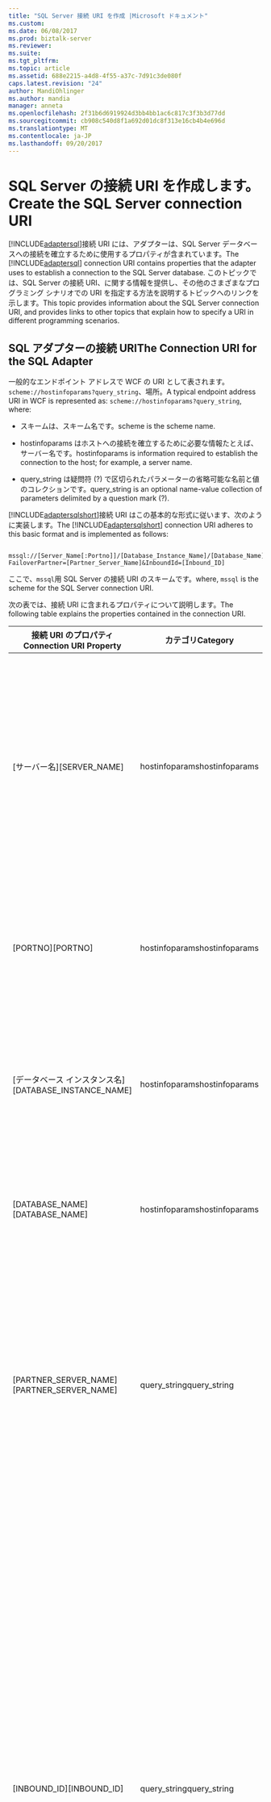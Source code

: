 ```yaml
---
title: "SQL Server 接続 URI を作成 |Microsoft ドキュメント"
ms.custom: 
ms.date: 06/08/2017
ms.prod: biztalk-server
ms.reviewer: 
ms.suite: 
ms.tgt_pltfrm: 
ms.topic: article
ms.assetid: 688e2215-a4d8-4f55-a37c-7d91c3de080f
caps.latest.revision: "24"
author: MandiOhlinger
ms.author: mandia
manager: anneta
ms.openlocfilehash: 2f31b6d6919924d3bb4bb1ac6c817c3f3b3d77dd
ms.sourcegitcommit: cb908c540d8f1a692d01dc8f313e16cb4b4e696d
ms.translationtype: MT
ms.contentlocale: ja-JP
ms.lasthandoff: 09/20/2017
---
```

# <a name="create-the-sql-server-connection-uri"></a><span data-ttu-id="e2dba-102">SQL Server の接続 URI を作成します。</span><span class="sxs-lookup"><span data-stu-id="e2dba-102">Create the SQL Server connection URI</span></span>
<span data-ttu-id="e2dba-103">[!INCLUDE[adaptersql](../../includes/adaptersql-md.md)]接続 URI には、アダプターは、SQL Server データベースへの接続を確立するために使用するプロパティが含まれています。</span><span class="sxs-lookup"><span data-stu-id="e2dba-103">The [!INCLUDE[adaptersql](../../includes/adaptersql-md.md)] connection URI contains properties that the adapter uses to establish a connection to the SQL Server database.</span></span> <span data-ttu-id="e2dba-104">このトピックでは、SQL Server の接続 URI、に関する情報を提供し、その他のさまざまなプログラミング シナリオでの URI を指定する方法を説明するトピックへのリンクを示します。</span><span class="sxs-lookup"><span data-stu-id="e2dba-104">This topic provides information about the SQL Server connection URI, and provides links to other topics that explain how to specify a URI in different programming scenarios.</span></span>  
  
##  <a name="FailoverPartner"></a><span data-ttu-id="e2dba-105">SQL アダプターの接続 URI</span><span class="sxs-lookup"><span data-stu-id="e2dba-105">The Connection URI for the SQL Adapter</span></span>  
 <span data-ttu-id="e2dba-106">一般的なエンドポイント アドレスで WCF の URI として表されます。 `scheme://hostinfoparams?query_string`、場所。</span><span class="sxs-lookup"><span data-stu-id="e2dba-106">A typical endpoint address URI in WCF is represented as: `scheme://hostinfoparams?query_string`, where:</span></span>  
  
-   <span data-ttu-id="e2dba-107">スキームは、スキーム名です。</span><span class="sxs-lookup"><span data-stu-id="e2dba-107">scheme is the scheme name.</span></span>  
  
-   <span data-ttu-id="e2dba-108">hostinfoparams はホストへの接続を確立するために必要な情報たとえば、サーバー名です。</span><span class="sxs-lookup"><span data-stu-id="e2dba-108">hostinfoparams is information required to establish the connection to the host; for example, a server name.</span></span>  
  
-   <span data-ttu-id="e2dba-109">query_string は疑問符 (?) で区切られたパラメーターの省略可能な名前と値のコレクションです。</span><span class="sxs-lookup"><span data-stu-id="e2dba-109">query_string is an optional name-value collection of parameters delimited by a question mark (?).</span></span>  
  
 <span data-ttu-id="e2dba-110">[!INCLUDE[adaptersqlshort](../../includes/adaptersqlshort-md.md)]接続 URI はこの基本的な形式に従います、次のように実装します。</span><span class="sxs-lookup"><span data-stu-id="e2dba-110">The [!INCLUDE[adaptersqlshort](../../includes/adaptersqlshort-md.md)] connection URI adheres to this basic format and is implemented as follows:</span></span>  
  
```  
  
mssql://[Server_Name[:Portno]]/[Database_Instance_Name]/[Database_Name]?FailoverPartner=[Partner_Server_Name]&InboundId=[Inbound_ID]  
```  
  
 <span data-ttu-id="e2dba-111">ここで、`mssql`用 SQL Server の接続 URI のスキームです。</span><span class="sxs-lookup"><span data-stu-id="e2dba-111">where, `mssql` is the scheme for the SQL Server connection URI.</span></span>  
  
 <span data-ttu-id="e2dba-112">次の表では、接続 URI に含まれるプロパティについて説明します。</span><span class="sxs-lookup"><span data-stu-id="e2dba-112">The following table explains the properties contained in the connection URI.</span></span>  
  
|<span data-ttu-id="e2dba-113">接続 URI のプロパティ</span><span class="sxs-lookup"><span data-stu-id="e2dba-113">Connection URI Property</span></span>|<span data-ttu-id="e2dba-114">カテゴリ</span><span class="sxs-lookup"><span data-stu-id="e2dba-114">Category</span></span>|<span data-ttu-id="e2dba-115">Description</span><span class="sxs-lookup"><span data-stu-id="e2dba-115">Description</span></span>|  
|-----------------------------|--------------|-----------------|  
|<span data-ttu-id="e2dba-116">[サーバー名]</span><span class="sxs-lookup"><span data-stu-id="e2dba-116">[SERVER_NAME]</span></span>|<span data-ttu-id="e2dba-117">hostinfoparams</span><span class="sxs-lookup"><span data-stu-id="e2dba-117">hostinfoparams</span></span>|<span data-ttu-id="e2dba-118">SQL Server がインストールされているサーバーの名前。</span><span class="sxs-lookup"><span data-stu-id="e2dba-118">Name of the server on which SQL Server is installed.</span></span> <span data-ttu-id="e2dba-119">値を指定しない場合、アダプターは"localhost"としてサーバー名を前提としていて、ローカル サーバー上の SQL Server データベースとの接続を確立します。</span><span class="sxs-lookup"><span data-stu-id="e2dba-119">If you do not specify a value, the adapter assumes the server name as “localhost” and establishes a connection with the SQL Server database on the local server.</span></span>|  
|<span data-ttu-id="e2dba-120">[PORTNO]</span><span class="sxs-lookup"><span data-stu-id="e2dba-120">[PORTNO]</span></span>|<span data-ttu-id="e2dba-121">hostinfoparams</span><span class="sxs-lookup"><span data-stu-id="e2dba-121">hostinfoparams</span></span>|<span data-ttu-id="e2dba-122">接続が確立されているポート番号です。</span><span class="sxs-lookup"><span data-stu-id="e2dba-122">The port number where the connection is established.</span></span> <span data-ttu-id="e2dba-123">値を指定しない場合、アダプターは、既定のポートを介して接続します。</span><span class="sxs-lookup"><span data-stu-id="e2dba-123">If you do not specify a value, the adapter connects through the default port.</span></span>|  
|<span data-ttu-id="e2dba-124">[データベース インスタンス名]</span><span class="sxs-lookup"><span data-stu-id="e2dba-124">[DATABASE_INSTANCE_NAME]</span></span>|<span data-ttu-id="e2dba-125">hostinfoparams</span><span class="sxs-lookup"><span data-stu-id="e2dba-125">hostinfoparams</span></span>|<span data-ttu-id="e2dba-126">接続に SQL Server インスタンスの名前。</span><span class="sxs-lookup"><span data-stu-id="e2dba-126">Name of the SQL Server instance to connect to.</span></span> <span data-ttu-id="e2dba-127">値を指定しない場合、アダプターは、既定のデータベース インスタンスに接続します。</span><span class="sxs-lookup"><span data-stu-id="e2dba-127">If you do not specify a value, the adapter connects to the default database instance.</span></span>|  
|<span data-ttu-id="e2dba-128">[DATABASE_NAME]</span><span class="sxs-lookup"><span data-stu-id="e2dba-128">[DATABASE_NAME]</span></span>|<span data-ttu-id="e2dba-129">hostinfoparams</span><span class="sxs-lookup"><span data-stu-id="e2dba-129">hostinfoparams</span></span>|<span data-ttu-id="e2dba-130">接続先のデータベースの名前です。</span><span class="sxs-lookup"><span data-stu-id="e2dba-130">Name of the database to connect to.</span></span> <span data-ttu-id="e2dba-131">値を指定しない場合、アダプターは、既定のデータベースに接続します。</span><span class="sxs-lookup"><span data-stu-id="e2dba-131">If you do not specify a value, the adapter connects to the default database.</span></span>|  
|<span data-ttu-id="e2dba-132">[PARTNER_SERVER_NAME]</span><span class="sxs-lookup"><span data-stu-id="e2dba-132">[PARTNER_SERVER_NAME]</span></span>|<span data-ttu-id="e2dba-133">query_string</span><span class="sxs-lookup"><span data-stu-id="e2dba-133">query_string</span></span>|<span data-ttu-id="e2dba-134">フェールオーバーの SQL Server データベースに接続する場合は、プライマリ SQL Server データベースの名前は使用できません。</span><span class="sxs-lookup"><span data-stu-id="e2dba-134">Name of the failover SQL Server database to connect to if the primary SQL Server database is not available.</span></span> <span data-ttu-id="e2dba-135">SQL Server に対する高可用性の詳細については、次を参照してください。 [SQL Server でデータベース ミラーリング](https://msdn.microsoft.com/library/5h52hef8.aspx)です。</span><span class="sxs-lookup"><span data-stu-id="e2dba-135">For more information about high availability with respect to SQL Server, see [Database Mirroring in SQL Server](https://msdn.microsoft.com/library/5h52hef8.aspx).</span></span>|  
|<span data-ttu-id="e2dba-136">[INBOUND_ID]</span><span class="sxs-lookup"><span data-stu-id="e2dba-136">[INBOUND_ID]</span></span>|<span data-ttu-id="e2dba-137">query_string</span><span class="sxs-lookup"><span data-stu-id="e2dba-137">query_string</span></span>|<span data-ttu-id="e2dba-138">接続 URI を一意になるように追加するための識別子です。</span><span class="sxs-lookup"><span data-stu-id="e2dba-138">An identifier that you add to the connection URI to make it unique.</span></span> <span data-ttu-id="e2dba-139">メタデータを生成する場合は、この接続のパラメーターを指定する必要があります、 **TypedPolling**操作を受信します。</span><span class="sxs-lookup"><span data-stu-id="e2dba-139">You must provide this connection parameter if you want to generate metadata for the **TypedPolling** inbound operation.</span></span> <span data-ttu-id="e2dba-140">また、BizTalk アプリケーションで複数の受信場所に同じデータベースをポーリングした場合、受信 ID では、受信場所の接続 URI の一意なアダプター クライアント異なる上の同じデータベースからポーリング メッセージを受信できるようにします。</span><span class="sxs-lookup"><span data-stu-id="e2dba-140">Also, in a BizTalk application, if you have multiple receive locations polling the same database, the inbound ID makes the connection URI unique, thereby enabling adapter clients to receive polling messages from the same database on different receive locations.</span></span> <span data-ttu-id="e2dba-141">詳細については、次を参照してください。[受信ポーリング メッセージ間で複数の受信ポートから BizTalk Server を使用して SQL](../../adapters-and-accelerators/adapter-sql/receive-polling-messages-across-multiple-receive-ports-from-sql-using-biztalk.md)です。</span><span class="sxs-lookup"><span data-stu-id="e2dba-141">For more information, see [Receive Polling Messages Across Multiple Receive Ports from SQL using BizTalk Server](../../adapters-and-accelerators/adapter-sql/receive-polling-messages-across-multiple-receive-ports-from-sql-using-biztalk.md).</span></span>|  
  
> [!NOTE]
>  <span data-ttu-id="e2dba-142">これらの接続文字列プロパティの詳細については、次を参照してください。 [SqlConnection.ConnectionString プロパティ](https://msdn.microsoft.com/library/system.data.sqlclient.sqlconnection.connectionstring.aspx)です。</span><span class="sxs-lookup"><span data-stu-id="e2dba-142">For more information about these connection string properties, see [SqlConnection.ConnectionString Property](https://msdn.microsoft.com/library/system.data.sqlclient.sqlconnection.connectionstring.aspx).</span></span>
  
## <a name="sql-server-credentials-and-the-connection-uri"></a><span data-ttu-id="e2dba-143">SQL Server 資格情報と接続 URI</span><span class="sxs-lookup"><span data-stu-id="e2dba-143">SQL Server Credentials and the Connection URI</span></span>  
 <span data-ttu-id="e2dba-144">[!INCLUDE[adaptersqlshort](../../includes/adaptersqlshort-md.md)]接続 URI で指定する資格情報をサポートしていません。</span><span class="sxs-lookup"><span data-stu-id="e2dba-144">The [!INCLUDE[adaptersqlshort](../../includes/adaptersqlshort-md.md)] does not support specifying credentials in the connection URI.</span></span> <span data-ttu-id="e2dba-145">使用するアプリケーションでの資格情報の指定の詳細については、[!INCLUDE[adaptersqlshort](../../includes/adaptersqlshort-md.md)]を参照してください[SQL アプリケーションのセキュリティ保護](../../adapters-and-accelerators/adapter-sql/secure-your-sql-applications.md)です。</span><span class="sxs-lookup"><span data-stu-id="e2dba-145">For more information about specifying credentials in your applications that use the [!INCLUDE[adaptersqlshort](../../includes/adaptersqlshort-md.md)], see [Secure your SQL applications](../../adapters-and-accelerators/adapter-sql/secure-your-sql-applications.md).</span></span>  
  
## <a name="using-special-characters-in-the-connection-uri"></a><span data-ttu-id="e2dba-146">接続 URI の特殊文字を使用します。</span><span class="sxs-lookup"><span data-stu-id="e2dba-146">Using Special Characters in the Connection URI</span></span>  
 <span data-ttu-id="e2dba-147">[!INCLUDE[adaptersqlshort](../../includes/adaptersqlshort-md.md)]パラメーター値のいずれかの特殊文字が含まれている URI の接続の指定をサポートしていません。</span><span class="sxs-lookup"><span data-stu-id="e2dba-147">The [!INCLUDE[adaptersqlshort](../../includes/adaptersqlshort-md.md)] does not support specifying a connection URI that has special characters for any of the parameter values.</span></span> <span data-ttu-id="e2dba-148">接続パラメーター値に特殊文字が含まれている場合は、次のいずれかの操作を確認します。</span><span class="sxs-lookup"><span data-stu-id="e2dba-148">If the connection parameter values contain special characters, make sure you do one of the following:</span></span>  
  
-   <span data-ttu-id="e2dba-149">内の URI を指定する場合は[!INCLUDE[btsVStudioNoVersion](../../includes/btsvstudionoversion-md.md)]を使用して[!INCLUDE[addadapterservrefshort](../../includes/addadapterservrefshort-md.md)]または[!INCLUDE[consumeadapterservshort](../../includes/consumeadapterservshort-md.md)]、として指定する必要があります-では、 **URI プロパティ** タブでは、エスケープ文字を使用せずします。</span><span class="sxs-lookup"><span data-stu-id="e2dba-149">If you are specifying the URI in [!INCLUDE[btsVStudioNoVersion](../../includes/btsvstudionoversion-md.md)] using [!INCLUDE[addadapterservrefshort](../../includes/addadapterservrefshort-md.md)] or [!INCLUDE[consumeadapterservshort](../../includes/consumeadapterservshort-md.md)], you must specify them as-is in the **URI Properties** tab, that is, without using any escape characters.</span></span> <span data-ttu-id="e2dba-150">直接の URI を指定する場合、 **URI の構成**フィールドと接続パラメーターは、特殊文字を含める、適切なエスケープ文字を使用して接続パラメーターを指定する必要があります。</span><span class="sxs-lookup"><span data-stu-id="e2dba-150">If you specify the URI directly in the **Configure a URI** field and the connection parameters contain special characters, you must specify the connection parameters using proper escape characters.</span></span>  
  
     <span data-ttu-id="e2dba-151">たとえば、接続 URI に名前を持つパラメーター `sql server`、として指定する必要があります`sql%20server`です。</span><span class="sxs-lookup"><span data-stu-id="e2dba-151">For example, if the connection URI has a parameter with name `sql server`, you must specify it as `sql%20server`.</span></span>  
  
-   <span data-ttu-id="e2dba-152">送信の作成中に URI を指定する、または、受信ポートのかどうかは[!INCLUDE[btsBizTalkServerNoVersion](../../includes/btsbiztalkservernoversion-md.md)]管理コンソール、および接続パラメーターは、特殊文字を含める、適切なエスケープ文字を使用して接続パラメーターを指定する必要があります。</span><span class="sxs-lookup"><span data-stu-id="e2dba-152">If you are specifying the URI while creating a send or receive port in [!INCLUDE[btsBizTalkServerNoVersion](../../includes/btsbiztalkservernoversion-md.md)] Administration console, and the connection parameters contain special characters, you must specify the connection parameters using proper escape characters.</span></span>  
  
## <a name="using-the-connection-uri-to-connect-to-the-sql-server-database"></a><span data-ttu-id="e2dba-153">SQL Server データベースに接続する接続 URI を使用します。</span><span class="sxs-lookup"><span data-stu-id="e2dba-153">Using the Connection URI to Connect to the SQL Server Database</span></span>  
 <span data-ttu-id="e2dba-154">次はサンプルの接続 URI を[!INCLUDE[adaptersqlshort](../../includes/adaptersqlshort-md.md)]です。</span><span class="sxs-lookup"><span data-stu-id="e2dba-154">The following is a sample connection URI for the [!INCLUDE[adaptersqlshort](../../includes/adaptersqlshort-md.md)].</span></span>  
  
```  
mssql://sql_server/sql_server_instance//  
```  
  
 <span data-ttu-id="e2dba-155">前の例では、"sql_server"は、SQL Server がインストールされている"sql_server_instance"に接続するデータベース インスタンスの名前には、コンピューターの名前です。</span><span class="sxs-lookup"><span data-stu-id="e2dba-155">In the preceding example, “sql_server” is the name of the computer on which SQL Server is installed whereas “sql_server_instance” is the name of the database instance to connect to.</span></span> <span data-ttu-id="e2dba-156">データベース名が指定されていないため、アダプターは既定のデータベースに接続します。</span><span class="sxs-lookup"><span data-stu-id="e2dba-156">Because no database name is specified, the adapter will connect to the default database.</span></span>  
  
 <span data-ttu-id="e2dba-157">接続と同じコンピューターに SQL Server データベースがインストールされている URI の例を次に示します、[!INCLUDE[adaptersqlshort](../../includes/adaptersqlshort-md.md)]です。</span><span class="sxs-lookup"><span data-stu-id="e2dba-157">The following is an example of a connection URI where the SQL Server database is installed on the same computer as the [!INCLUDE[adaptersqlshort](../../includes/adaptersqlshort-md.md)].</span></span> <span data-ttu-id="e2dba-158">この例では、アダプターは、"my_database"、"sql_server_instance"データベース インスタンス、ローカル コンピューター上のデータベースに接続します。</span><span class="sxs-lookup"><span data-stu-id="e2dba-158">In this example, the adapter connects to the database “my_database” for the “sql_server_instance” database instance on the local computer.</span></span>  
  
```  
mssql://localhost/sql_server_instance/my_database/  
```  
  
 <span data-ttu-id="e2dba-159">この例では、アダプターは、ローカル コンピューターで実行されている既定のインスタンスの既定のデータベースに接続します。</span><span class="sxs-lookup"><span data-stu-id="e2dba-159">In this example, the adapter connects to the default database for the default instance running on the local computer.</span></span>  
  
```  
mssql://localhost///  
```  
  
 <span data-ttu-id="e2dba-160">SQL Server への接続を指定する方法についてはデータベースの場合にします。</span><span class="sxs-lookup"><span data-stu-id="e2dba-160">For information about how to specify a connection to the SQL Server database when you:</span></span>  
  
-   <span data-ttu-id="e2dba-161">使用して、[!INCLUDE[consumeadapterservlong](../../includes/consumeadapterservlong-md.md)]または[!INCLUDE[addadapterservreflong](../../includes/addadapterservreflong-md.md)]を参照してください[SQL アダプターを使用して Visual Studio での SQL Server への接続](../../adapters-and-accelerators/adapter-sql/connect-to-sql-server-in-visual-studio-using-the-sql-adapter.md)です。</span><span class="sxs-lookup"><span data-stu-id="e2dba-161">Use the [!INCLUDE[consumeadapterservlong](../../includes/consumeadapterservlong-md.md)] or the [!INCLUDE[addadapterservreflong](../../includes/addadapterservreflong-md.md)], see [Connect to SQL Server in Visual Studio using the SQL adapter](../../adapters-and-accelerators/adapter-sql/connect-to-sql-server-in-visual-studio-using-the-sql-adapter.md).</span></span>  
  
-   <span data-ttu-id="e2dba-162">送信ポートを構成するか、BizTalk Server ソリューションでの受信ポート (場所) を参照してください[SQL アダプターを物理ポートのバインドを手動で構成](../../adapters-and-accelerators/adapter-sql/manually-configure-a-physical-port-binding-to-the-sql-adapter.md)です。</span><span class="sxs-lookup"><span data-stu-id="e2dba-162">Configure a send port or receive port (location) in a BizTalk Server solution, see [Manually configure a physical port binding to the SQL adapter](../../adapters-and-accelerators/adapter-sql/manually-configure-a-physical-port-binding-to-the-sql-adapter.md).</span></span>
  
-   <span data-ttu-id="e2dba-163">プログラミング ソリューションで、WCF チャネル モデルを使用して、参照してください[SQL アダプターを使用して、チャネルの作成](../../adapters-and-accelerators/adapter-sql/create-a-channel-using-the-sql-adapter.md)です。</span><span class="sxs-lookup"><span data-stu-id="e2dba-163">Use the WCF channel model in a programming solution, see [Create a channel using the SQL adapter](../../adapters-and-accelerators/adapter-sql/create-a-channel-using-the-sql-adapter.md).</span></span>  
  
-   <span data-ttu-id="e2dba-164">プログラミング ソリューションで WCF サービス モデルを使用して、参照してください[SQL アダプタのクライアントのバインディングを構成する](../../adapters-and-accelerators/adapter-sql/configure-a-client-binding-for-the-sql-adapter.md)です。</span><span class="sxs-lookup"><span data-stu-id="e2dba-164">Use the WCF service model in a programming solution, see [Configure a Client Binding for the SQL Adapter](../../adapters-and-accelerators/adapter-sql/configure-a-client-binding-for-the-sql-adapter.md).</span></span>  
  
## <a name="see-also"></a><span data-ttu-id="e2dba-165">参照</span><span class="sxs-lookup"><span data-stu-id="e2dba-165">See Also</span></span>  
[<span data-ttu-id="e2dba-166">SQL アプリケーションを開発します。</span><span class="sxs-lookup"><span data-stu-id="e2dba-166">Develop your SQL applications</span></span>](../../adapters-and-accelerators/adapter-sql/develop-your-sql-applications.md)
